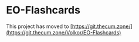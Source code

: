 # EO-Flashcards

This project has moved to [https://git.thecum.zone/](https://git.thecum.zone/Volkor/EO-Flashcards)

